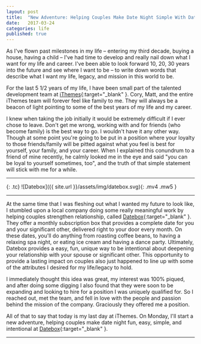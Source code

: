 ```yaml
---
layout: post
title:  "New Adventure: Helping Couples Make Date Night Simple With Datebox"
date:   2017-03-24
categories: life
published: true
---
```


As I've flown past milestones in my life – entering my third decade, buying a house, having a child –
I've had time to develop and really nail down what I want for my life and career. I've been able to
look forward 10, 20, 30 years into the future and see where I want to be – to write
down words that describe what I want my life, legacy, and mission in this world to be.

For the last 5 1/2 years of my life, I have been small part of the talented development team at
[iThemes](https://ithemes.com){:target="_blank" }. Cory, Matt, and the entire iThemes
team will forever feel like family to me. They will always be a beacon of light pointing to some of
the best years of my life and my career.

I knew when taking the job initially it would be extremely difficult if I ever chose to leave. Don't
get me wrong, working with and for friends (who become family) is the best way to go. I wouldn't
have  it any other way. Though at some point you're going to be put in a position where your loyalty
to  those friends/family will be pitted against what you feel is best for yourself, your family, and
your career. When I explained this conundrum to a friend of mine recently, he calmly looked me in
the eye and said "you can be loyal to yourself sometimes, too", and the truth of that simple
statement will stick with me for a while.

---

{: .tc}
![Datebox]({{ site.url }}/assets/img/datebox.svg){: .mv4 .mw5 }

---

At the same time that I was fleshing out what I wanted my future to look like, I stumbled upon a
local company doing some really meaningful work by helping couples strengthen relationship, called
[Datebox](https://www.getdatebox.com){:target="_blank" }. They offer a monthly subscription box
that provides a complete date for you and your significant other, delivered right to your door every
month. On these dates, you'll do anything from roasting coffee beans, to having a relaxing spa night,
or eating ice cream and having a dance party. Ultimately, Datebox provides a easy, fun, unique way
to be intentional about deepening your relationship with your spouse or significant other. This
opportunity to provide a lasting impact on couples also just happened to line up with some of the
attributes I desired for my life/legacy to hold.

I immediately thought this idea was great, my interest was 100% piqued, and after doing some digging
I also found that they were soon to be expanding and looking to hire for a position I was uniquely
qualified for. So I reached out, met the team, and fell in love with the people and passion behind
the mission of the company. Graciously they offered me a position.

All of that to say that today is my last day at iThemes. On Monday, I'll start a new adventure,
helping couples make date night fun, easy, simple, and intentional at
[Datebox](https://www.getdatebox.com){:target="_blank" }.

---